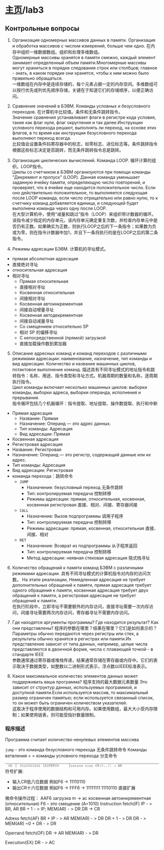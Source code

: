 # [主页](../README.md)/lab3

## Контрольные вопросы

1. Организация одномерных массивов данных в памяти. Организация и обработка массивов с числом измерений, больше чем одно.  在内存中组织一维数据数组。组织和处理多维数组。   
Одномерные массивы хранятся в памяти смежно, каждый элемент занимает определенный объем памяти.Многомерные массивы могут храниться в порядке следования строк или столбцов; главное - знать, в каком порядке они хранятся, чтобы к ним можно было правильно обращаться.  
一维数组在内存中是连续存储的，每个元素占据一定的内存空间。多维数组可以按行优先或列优先顺序存储，关键在于知道它们的存储顺序，以便正确访问。

2. Сравнение значений в БЭВМ. Команды условных и безусловного переходов. 在计算机中比较值。条件和无条件跳转指令。  
Значение сравнения устанавливает флаги в регистре кода условия, такие как флаг нуля, флаг округления и так далее.Инструкции условного перехода решают, выполнять ли переход, на основе этих флагов, в то время как инструкции безусловного перехода выполняют переход всегда.  
比较值会设置条件码寄存器中的标志，如零标志、进位标志等。条件跳转指令根据这些标志决定是否跳转，而无条件跳转指令总是跳转。  

3. Организация циклических вычислений. Команда LOOP. 循环计算的组织。LOOP指令。  
Циклы со счетчиком в БЭВМ организуются при помощи команды "Декремент и пропуск" (LOOP). Данная команда уменьшает заданную ячейку памяти, определяющую число повторений, и проверяет, что в ячейке еще находится положительное число. Если оно действительно положительное, то выполняется следующая после LOOP команда, если число отрицательно или равно нулю, то к счетчику команд добавляется единица, и следующей будет выполнена команда через одну после LOOP.   
在大型计算机中，使用“减量和跳过”指令（LOOP）来组织带计数器的循环。该指令减少指定的内存单元，该内存单元确定重复次数，并检查内存单元中是否仍有正数。如果确实为正数，则执行LOOP之后的下一条指令；如果数为负或为零，则在指令计数器中加1，并且下一条将执行的是在LOOP之后的第二条指令。

4. Режимы адресации БЭВМ. 计算机的寻址模式。
- прямая абсолютная адресация
- 直接绝对寻址
- относительная адресация
- 相对寻址
  -  Прямая относительная
  -  直接相对寻址
  -  Косвенная относительная
  -  间接相对寻址
  -  Косвенная автоинкрементная
  -  间接自动增量寻址
  -  Косвенная автодекрементная
  -  间接自动减量寻址
  -  Со смещением относительно SP
  -  相对 SP 的偏移寻址
  -  С непосредственной (прямой) загрузкой
  -  直接加载操作数到累加器

5. Описание адресных команд и команд переходов с различными режимами адресации: наименование, назначение, тип команды и вид адресации. Количество и название машинных циклов, потактовое выполнение команд. 描述具有不同寻址模式的地址指令和跳转指令：名称、用途、指令类型和寻址方式。机器周期的数量和名称，逐周期执行指令。  
Цикл команды включает несколько машинных циклов: выборки команды, выборки адреса, выборки операнда, исполнения и прерывания.  
指令循环包括几个机器循环：指令提取、地址提取、操作数提取、执行和中断
- Прямая адресация
  - Название: Прямая
  - Назначение: Операнд — это адрес данных. 
  - Тип команды: Адресация
  - Вид адресации: Прямая
- Косвенная адресация
-  Регистровая адресация
  - Название: Регистровая
  - Назначение: Операнд — это регистр, содержащий данные или их адрес.
  - Тип команды: Адресация
  - Вид адресации: Регистровая
- команда перехода：跳转命令
  - `JUMP`
    - Назначение: безусловный переход 无条件跳转
    - Тип: контролируемая передача 控制转移
    - Режимы адресации: прямая, относительная, косвенная, косвенная регистровая 直接、相对、间接、寄存器间接
  - `CALL`
    - Назначение: Вызов подпрограммы 调用子程序
    - Тип: контролируемая передача 控制转移
    - Режимы адресации: прямая, косвенная, относительная 直接、间接、相对
  - `RET`
    - Назначение: Возврат из подпрограммы 从子程序返回
    - Тип: контролируемая передача 控制转移
    - Метод адресации: неявная стековая адресация 隐式栈寻址

6. Количество обращений к памяти команд БЭВМ с различными режимами адресации. 具有不同寻址模式的计算机指令对内存的访问次数。
На этапе реализации, Немедленная адресация не требует дополнительных обращений к памяти, прямая адресация требует одного обращения к памяти, косвенная адресация требует двух обращений к памяти, а регистровая адресация не требует обращений к памяти.  
在执行阶段中，立即寻址不需要额外的内存访问，直接寻址需要一次内存访问，间接寻址需要两次内存访问，寄存器寻址不需要内存访问。

7. Где находятся аргументы программы? Где находится результат? Как они представлены? 程序的参数在哪里？结果在哪里？它们是如何表示的？
Параметры обычно передаются через регистры или стек, а результаты обычно хранятся в регистрах или памяти.Их представление зависит от типа данных, например, целые числа представляются в двоичной форме, числа с плавающей точкой - в стандарте IEEE  
参数通常通过寄存器或堆栈传递，结果通常存储在寄存器或内存中。它们的表示取决于数据类型，如整数以二进制形式表示，浮点数以IEEE标准表示。

8. Какое максимальное количество элементов данных может поддерживать ваша программа? 程序支持的最大数据元素数量
Это зависит от структур данных, используемых программой, и доступной памяти.Если используется массив, то максимальный размер ограничен памятью; если используется связанный список, то он может быть ограничен количеством указателей.  
这取决于程序使用的数据结构和可用内存。如果使用数组，最大大小受内存限制；如果使用链表，则可能受指针数量限制。  

### 程序描述
Программа считает количество ненулевых элементов массива 

`jump` - это команда безусловного перехода 无条件跳转命令
Команды ветвления = = команды условного перехода 分支命令 

![](image.png)
符号扩展:
- 输入CR低八位数据 例如F6 -> 11110110
- 输出CR十六位数据 例如F6 -> FFF6 -> 11111111 11110110 直接扩展

微命令操作过程：
AAF6 загрузка m -> ac косвенная автоинкрементная (относительная) F6 – это смещение (A=1010)
Instruction fetch(IF)
IP - > BR, AR
BR + 1 - > IP; MEM(AR) - > DR
DR -> CR

Adress fetch(AF)
BR + IP - > AR
MEM(AR) - > DR
DR + 1 - > DR
DR - > MEM(AR)
~0 + DR - > DR

Operrand fetch(OF)
DR -> AR
MEM(AR) - > DR

Execution(EX)
DR - > AC

